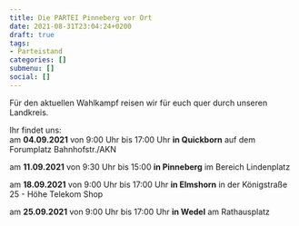 ```yaml
---
title: Die PARTEI Pinneberg vor Ort
date: 2021-08-31T23:04:24+0200
draft: true
tags:
- Parteistand
categories: []
submenu: []
social: []
---
```

Für den aktuellen Wahlkampf reisen wir für euch quer durch unseren Landkreis.

Ihr findet uns:  
am **04.09.2021** von 9:00 Uhr bis 17:00 Uhr **in Quickborn** auf dem Forumplatz Bahnhofstr./AKN

am **11.09.2021** von 9:30 Uhr bis 15:00 **in Pinneberg** im Bereich Lindenplatz

am **18.09.2021** von 9:00 Uhr bis 17:00 Uhr **in Elmshorn** in der Königstraße 25 - Höhe Telekom Shop

am **25.09.2021** von 9:00 Uhr bis 17:00 Uhr **in Wedel** am Rathausplatz